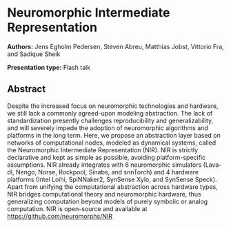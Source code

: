 # Neuromorphic Intermediate Representation

**Authors:** Jens Egholm Pedersen, Steven Abreu, Matthias Jobst, Vittorio Fra, and Sadique Sheik

**Presentation type:** Flash talk

## Abstract

Despite the increased focus on neuromorphic technologies and hardware, we still lack a commonly agreed-upon modeling abstraction. The lack of standardization presently challenges reproducibility and generalizability, and will severely impede the adoption of neuromorphic algorithms and platforms in the long term. Here, we propose an abstraction layer based on networks of computational nodes, modeled as dynamical systems, called the Neuromorphic Intermediate Representation (NIR). NIR is strictly declarative and kept as simple as possible, avoiding platform-specific assumptions. NIR already integrates with 6 neuromorphic simulators (Lava-dl, Nengo, Norse, Rockpool, Sinabs, and snnTorch) and 4 hardware platforms (Intel Loihi, SpiNNaker2, SynSense Xylo, and SynSense Speck). Apart from unifying the computational abstraction across hardware types, NIR bridges computational theory and neuromorphic hardware, thus generalizing computation beyond models of purely symbolic or analog computation.
NIR is open-source and available at https://github.com/neuromorphs/NIR